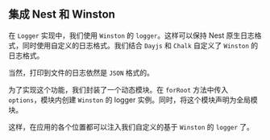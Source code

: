 ## 集成 Nest 和 Winston

在 `Logger` 实现中，我们使用 `Winston` 的 `logger`。这样可以保持 Nest 原生日志格式，同时使用自定义的日志格式。我们结合 `Dayjs` 和 `Chalk` 自定义了 `Winston` 的日志格式。

当然，打印到文件的日志依然是 `JSON` 格式的。

为了实现这个功能，我们封装了一个动态模块。在 `forRoot` 方法中传入 `options`，模块内创建 `Winston` 的 logger 实例。同时，将这个模块声明为全局模块。

这样，在应用的各个位置都可以注入我们自定义的基于 `Winston` 的 `logger` 了。
